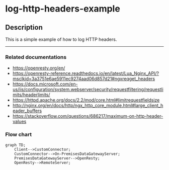 # log-http-headers-example

## Description
This is a simple example of how to log HTTP headers.
***

### Related documentations
- https://openresty.org/en/
- https://openresty-reference.readthedocs.io/en/latest/Lua_Nginx_API/?msclkid=3a3751e6ae5911ec9274aad06d857d21#ngxreqget_headers
- https://docs.microsoft.com/en-us/iis/configuration/system.webserver/security/requestfiltering/requestlimits/headerlimits/
- https://httpd.apache.org/docs/2.2/mod/core.html#limitrequestfieldsize
- http://nginx.org/en/docs/http/ngx_http_core_module.html#large_client_header_buffers
- https://stackoverflow.com/questions/686217/maximum-on-http-header-values

### Flow chart
```mermaid
graph TD;
    Client-->CustomConnector;
    CustomConnector-->On-PremisesDataGatewayServer;
    PremisesDataGatewayServer-->OpenResty;
    OpenResty-->RemoteServer;
```
